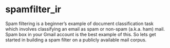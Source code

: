 # spamfilter_ir
Spam filtering is a beginner’s example of document classification task which involves classifying an email as spam or non-spam (a.k.a. ham) mail. Spam box in your Gmail account is the best example of this. So lets get started in building a spam filter on a publicly available mail corpus. 
